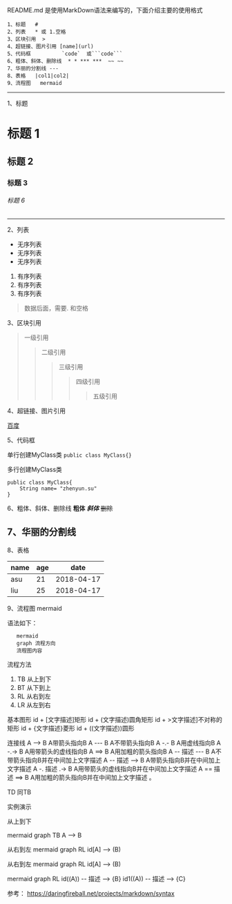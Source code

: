 README.md 是使用MarkDown语法来编写的，下面介绍主要的使用格式 <br>

    1、标题   #
    2、列表   * 或 1.空格
    3、区块引用  >
    4、超链接、图片引用 [name](url)
    5、代码框          `code`  或```code```
    6、粗体、斜体、删除线  * * *** ***  ~~ ~~
    7、华丽的分割线 ---
    8、表格   |col1|col2|
    9、流程图   mermaid


---

1、标题
# 标题 1
## 标题 2
### 标题 3
###### 标题 6
---

2、列表
* 无序列表
* 无序列表
* 无序列表

1. 有序列表
2. 有序列表
3. 有序列表
> 数据后面，需要. 和空格

3、区块引用

> 一级引用
>> 二级引用
>>> 三级引用
>>>> 四级引用
>>>>> 五级引用


4、超链接、图片引用

[百度](http://www.baidu.com)

5、代码框

单行创建MyClass类
`public class MyClass{}`

多行创建MyClass类
```
public class MyClass{
    String name= "zhenyun.su"
}
```


 
6、粗体、斜体、删除线
 **粗体**
 ***斜体***
 ~~删除~~

7、华丽的分割线
---

8、表格

| name | age | date|
|-|-|-| 
| asu | 21 | 2018-04-17|
| liu | 25 | 2018-04-17|


9、流程图   mermaid

语法如下：
```
   mermaid
   graph 流程方向
   流程图内容
```
流程方法
1. TB 从上到下
2. BT 从下到上
3. RL 从右到左
4. LR 从左到右

基本图形
id + [文字描述]矩形
id + (文字描述)圆角矩形
id + >文字描述]不对称的矩形
id + {文字描述}菱形
id + ((文字描述))圆形

连接线
A --> B     A带箭头指向B
A --- B      A不带箭头指向B
A -.- B      A用虚线指向B
A -.-> B    A用带箭头的虚线指向B
A ==> B   A用加粗的箭头指向B
A -- 描述 --- B       A不带箭头指向B并在中间加上文字描述
A -- 描述 --> B      A带箭头指向B并在中间加上文字描述
A -. 描述 .-> B      A用带箭头的虚线指向B并在中间加上文字描述
A == 描述 ==> B  A用加粗的箭头指向B并在中间加上文字描述
。

TD 同TB

实例演示

从上到下

mermaid
graph TB
   A --> B

从右到左
mermaid
graph RL
   id[A] --> (B)

从右到左
mermaid
graph RL
   id[A] --> (B)

mermaid
graph RL
   id((A)) -- 描述 --> {B}
   id1((A)) -- 描述 --> {C}



参考：
https://daringfireball.net/projects/markdown/syntax
